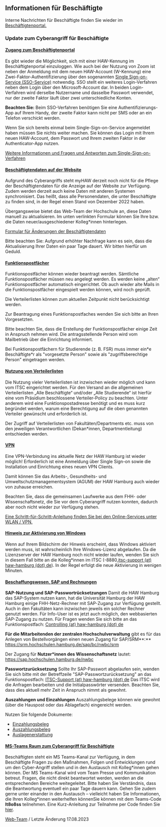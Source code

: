 Infor­mationen für Beschäftigte
----------

Interne Nachrichten für Beschäftigte finden Sie wieder im [Beschäftigtenportal.](/service/login/)

### Update zum Cyberangriff für Beschäftigte ###

#### [Zugang zum Beschäftigtenportal](javascript:void(0))  ####

Es gibt wieder die Möglichkeit, sich mit einer HAW-Kennung im Beschäftigtenportal einzuloggen. Wie auch bei der Nutzung von Zoom ist neben der Anmeldung mit dem neuen HAW-Account (W-Kennung) eine Zwei-Faktor-Authentifizierung über den sogenannten [Single Sign-on-Service (SSO-Service)](/online-services/sso/) notwendig. SSO stellt ein weiteres Login-Verfahren neben dem Login über den Microsoft-Account dar. In beiden Login-Verfahren wird derselbe Nutzername und dasselbe Passwort verwendet, nur der zweite Faktor läuft über zwei unterschiedliche Konten.

**Beachten Sie:** Beim SSO-Verfahren benötigen Sie eine Authentifizierungs-App auf Ihrem Handy, der zweite Faktor kann nicht per SMS oder an ein Telefon verschickt werden.

Wenn Sie sich bereits einmal beim Single-Sign-on-Service angemeldet haben müssen Sie nichts weiter machen. Sie können das Login mit Ihrem neuen HAW-Account, dem Passwort und Ihrem zweiten Faktor in der Authenticator-App nutzen.

[Weitere Informationen und Fragen und Antworten zum Single-Sign-on-Verfahren](/online-services/sso/)

#### [Beschäftigtendaten auf der Website](javascript:void(0))  ####

Aufgrund des Cyberangriffs steht myHAW derzeit noch nicht für die Pflege der Beschäftigtendaten für die Anzeige auf der Website zur Verfügung. Zudem werden derzeit auch keine Daten mit anderen Systemen synchronisiert. Das heißt, dass alle Personendaten, die unter Beschäftigte zu finden sind, in der Regel einen Stand von Dezember 2022 haben.

Übergangsweise bietet das Web-Team der Hochschule an, diese Daten manuell zu aktualisieren. Im unten verlinkten Formular können Sie Ihre bzw. die Daten neuer/ausgeschiedener Kolleg\*innen hinterlegen.

[Formular für Änderungen der Beschäftigtendaten](/cyberangriff/informationen-fuer-beschaeftigte/aenderung-von-personendaten/)

Bitte beachten Sie: Aufgrund erhöhter Nachfrage kann es sein, dass die Aktualisierung Ihrer Daten ein paar Tage dauert. Wir bitten hierfür um Geduld.

#### [Funktionspostfächer](javascript:void(0))  ####

Funktionspostfächer können wieder beantragt werden. Sämtliche Funktionspostfächer müssen neu angelegt werden. Es werden keine „alten“ Funktionspostfächer automatisch eingerichtet. Ob auch wieder alte Mails in die Funktionspostfächer eingespielt werden können, wird noch geprüft.

Die Verteilerlisten können zum aktuellen Zeitpunkt nicht berücksichtigt werden.

Zur Beantragung eines Funktionspostfaches wenden Sie sich bitte an Ihren Vorgesetzten.

Bitte beachten Sie, dass die Erstellung der Funktionspostfächer einige Zeit in Anspruch nehmen wird. Die antragsstellende Person wird vom Mailbetrieb über die Einrichtung informiert.

Bei Funktionspostfächern für Studierende (z. B. FSR) muss immer ein\*e Beschäftigte\*r als "vorgesetzte Person" sowie als "zugriffsberechtige Person" eingetragen werden.

#### [Nutzung von Verteilerlisten](javascript:void(0))  ####

Die Nutzung vieler Verteilerlisten ist inzwischen wieder möglich und kann vom ITSC eingerichtet werden. Für den Versand an die allgemeinen Verteilerlisten „Alle Beschäftigte“ und/oder „Alle Studierende“ ist hierfür eine vom Präsidium beschlossene Verteiler-Policy zu beachten. Unter anderem wird eine Funktionspostadresse benötigt und es muss kurz begründet werden, warum eine Berechtigung auf die oben genannten Verteiler gewünscht und erforderlich ist.

Der Zugriff auf Verteilerlisten von Fakultäten/Departments etc. muss von den jeweiligen Verantwortlichen (Dekan\*innen, Departmentleitung) entschieden werden.

#### [VPN](javascript:void(0))  ####

Eine VPN-Verbindung ins aktuelle Netz der HAW Hamburg ist wieder möglich! Erforderlich ist eine Anmeldung über Single Sign-on sowie die Installation und Einrichtung eines neuen VPN Clients.

Damit können Sie das Arbeits-, Gesundheits- und Umweltschutzmanagementsystem (AGUM) der HAW Hamburg auch wieder von zuhause erreichen.

Beachten Sie, dass die gemeinsamen Laufwerke aus dem FHH- oder Wissenschaftsnetz, die Sie vor dem Cyberangriff nutzen konnten, dadurch aber noch nicht wieder zur Verfügung stehen.

[Eine Schritt-für-Schritt-Anleitung finden Sie bei den Online-Services unter WLAN / VPN.](/wlan/)

#### [Hinweis zur Aktivierung von Windows](javascript:void(0))  ####

Wenn auf Ihrem Bildschirm der Hinweis erscheint, dass Windows aktiviert werden muss, ist wahrscheinlich Ihre Windows-Lizenz abgelaufen. Da die Lizenzserver der HAW Hamburg noch nicht wieder laufen, wenden Sie sich in diesem Fall bitte an die Kolleg\*innen im ITSC (-8880,[](#)[itsc-support (at) haw-hamburg (dot) de](#)). In der Regel erfolgt die neue Aktivierung in wenigen Minuten.

#### [Beschaffungswesen, SAP und Rechnungen](javascript:void(0))  ####

**SAP-Nutzung und SAP-Passwortrücksetzungen**
 Damit die HAW Hamburg das SAP-System nutzen kann, hat die Universität Hamburg der HAW Hamburg einige FHH-Netz-Rechner mit SAP-Zugang zur Verfügung gestellt. Auch in den Fakultäten kann inzwischen jeweils ein solcher Rechner genutzt werden. Für Info-User ist es jetzt auch möglich, den webbasierten SAP-Zugang zu nutzen. Für Fragen wenden Sie sich bitte an das Funktionspostfach: [Controlling (at) haw-hamburg (dot) de](#)

**Für die Mitarbeitenden der zentralen Hochschulverwaltung** gibt es für das Anlegen von Bestellvorgängen einen neuen Zugang für SAP/SRM**:** <https://srm.hochschulen.hamburg.de/sap/bc/nwbc/srm>

Der Zugang für **Nutzer\*innen des Wissenschaftsnetz** lautet:
<https://sap.hochschulen.hamburg.de/nwbc>

**Passwortzurücksetzung**
 Sollte Ihr SAP-Passwort abgelaufen sein, wenden Sie sich bitte mit der Betreffzeile "SAP-Passwortzurücksetzung" an das Funktionspostfach: [ITSC-Support (at) haw-hamburg (dot) de](#)
 Das ITSC wird die Anfragen bearbeiten und die Initialpasswörter versenden. Beachten Sie, dass dies aktuell mehr Zeit in Anspruch nimmt als gewohnt.

**Auszahlungen und Einzahlungen**
 Auszahlungsbelege können wie gewohnt (über die Hauspost oder das Ablagefach) eingereicht werden.

Nutzen Sie folgende Dokumente:

* [Einzahlungsbeleg](/fileadmin/zentrale_PDF/Zentrale_Dokumente/Cyberangriff/HAW_Einzahlungsbeleg_ab_14.07.2022.pdf)
* [Auszahlungsbeleg](/fileadmin/zentrale_PDF/Zentrale_Dokumente/Cyberangriff/HAW_Auszahlungsbeleg_ab_14.07.2022.pdf)
* [Auslagenerstattung](/fileadmin/zentrale_PDF/Zentrale_Dokumente/Cyberangriff/HAW_Auslagenerstattung_ab_14.07.2022__2_.pdf)

#### [MS-Teams Raum zum Cyberangriff für Beschäftigte](javascript:void(0))  ####

Beschäftigten steht ein MS Teams-Kanal zur Verfügung, in dem Beschäftigte Fragen zu den Maßnahmen, Folgen und Entwicklungen rund um den Cyber-Angriff stellen und in den Austausch mit Kolleg\*innen gehen können. Der MS Teams-Kanal wird vom Team Presse und Kommunikation betreut. Fragen, die nicht direkt beantwortet werden, werden an die entsprechenden Bereiche weitegeleitet. Bitte haben Sie Verständnis, dass die Beantwortung eventuell ein paar Tage dauern kann. Gehen Sie zudem gerne unter einander in den Austausch – vielleicht haben Sie Informationen, die Ihren Kolleg\*innen weiterhelfen könnenSie können mit dem Teams-Code **lt8o8ss** teilnehmen. Eine Kurz-Anleitung zur Teilnahme per Code finden Sie [hier](/fileadmin/zentrale_PDF/Zentrale_Dokumente/Cyberangriff/MS_Teams-Code.pdf).

[Web-Team](#) / Letzte Änderung 17.08.2023
